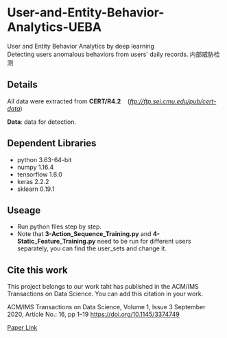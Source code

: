 # User-and-Entity-Behavior-Analytics-UEBA
User and Entity Behavior Analytics by deep learning  
Detecting users anomalous behaviors from users' daily records.
内部威胁检测
## Details
All data were extracted from **CERT/R4.2**  &nbsp; &nbsp;(*ftp://ftp.sei.cmu.edu/pub/cert-data*)

**Data**: data for detection.  

## Dependent Libraries
- python 3.63-64-bit 
- numpy 1.16.4
- tensorflow 1.8.0
- keras 2.2.2
- sklearn 0.19.1

## Useage
- Run python files step by step.
- Note that **3-Action_Sequence_Training.py** and **4-Static_Feature_Training.py** need to be run for different users separately, you can find the user_sets and change it.

## Cite this work
This project belongs to our work taht has published in the ACM/IMS Transactions on Data Science. You can add this citation in your work. 

ACM/IMS Transactions on Data Science, Volume 1, Issue 3 September 2020, Article No.: 16, pp 1–19 https://doi.org/10.1145/3374749

[Paper Link](https://dl.acm.org/doi/10.1145/3374749)

